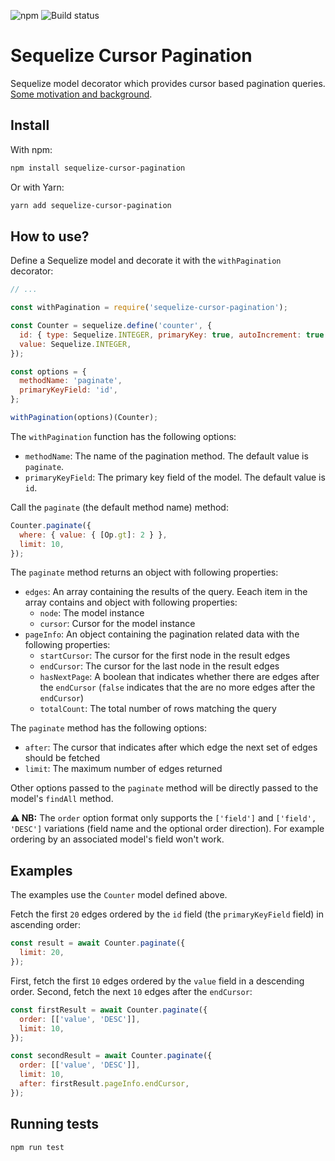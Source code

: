 ![npm](https://img.shields.io/npm/v/sequelize-cursor-pagination) ![Build status](https://github.com/Kaltsoon/sequelize-cursor-pagination/workflows/CI/badge.svg)

# Sequelize Cursor Pagination

Sequelize model decorator which provides cursor based pagination queries. [Some motivation and background](https://dev-blog.apollodata.com/understanding-pagination-rest-graphql-and-relay-b10f835549e7).

## Install

With npm:

```bash
npm install sequelize-cursor-pagination
```

Or with Yarn:

```bash
yarn add sequelize-cursor-pagination
```

## How to use?

Define a Sequelize model and decorate it with the `withPagination` decorator:

```javascript
// ...

const withPagination = require('sequelize-cursor-pagination');

const Counter = sequelize.define('counter', {
  id: { type: Sequelize.INTEGER, primaryKey: true, autoIncrement: true },
  value: Sequelize.INTEGER,
});

const options = {
  methodName: 'paginate',
  primaryKeyField: 'id',
};

withPagination(options)(Counter);
```

The `withPagination` function has the following options:

- `methodName`: The name of the pagination method. The default value is `paginate`.
- `primaryKeyField`: The primary key field of the model. The default value is `id`.

Call the `paginate` (the default method name) method:

```javascript
Counter.paginate({
  where: { value: { [Op.gt]: 2 } },
  limit: 10,
});
```

The `paginate` method returns an object with following properties:

- `edges`: An array containing the results of the query. Eeach item in the array contains and object with following properties:
  - `node`: The model instance
  - `cursor`: Cursor for the model instance
- `pageInfo`: An object containing the pagination related data with the following properties:
  - `startCursor`: The cursor for the first node in the result edges
  - `endCursor`: The cursor for the last node in the result edges
  - `hasNextPage`: A boolean that indicates whether there are edges after the `endCursor` (`false` indicates that the are no more edges after the `endCursor`)
  - `totalCount`: The total number of rows matching the query

The `paginate` method has the following options:

- `after`: The cursor that indicates after which edge the next set of edges should be fetched
- `limit`: The maximum number of edges returned

Other options passed to the `paginate` method will be directly passed to the model's `findAll` method. 

**⚠️ NB:** The `order` option format only supports the `['field']` and `['field', 'DESC']` variations (field name and the optional order direction). For example ordering by an associated model's field won't work.

## Examples

The examples use the `Counter` model defined above.

Fetch the first `20` edges ordered by the `id` field (the `primaryKeyField` field) in ascending order:

```javascript
const result = await Counter.paginate({
  limit: 20,
});
```

First, fetch the first `10` edges ordered by the `value` field in a descending order. Second, fetch the next `10` edges after the `endCursor`:

```javascript
const firstResult = await Counter.paginate({
  order: [['value', 'DESC']],
  limit: 10,
});

const secondResult = await Counter.paginate({
  order: [['value', 'DESC']],
  limit: 10,
  after: firstResult.pageInfo.endCursor,
});
```

## Running tests

```
npm run test
```
